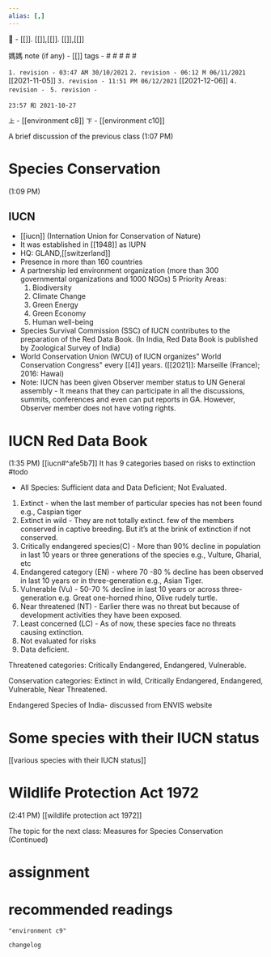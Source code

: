```yaml
---
alias: [,]
---
```

🔖 - [[]]. [[]],[[]]. [[]],[[]]

媽媽 note (if any) - [[]]
tags - # # # # #

`1. revision - 03:47 AM 30/10/2021`
`2. revision - 06:12 M 06/11/2021` [[2021-11-05]]
`3. revision - 11:51 PM 06/12/2021` [[2021-12-06]]
`4. revision - `
`5. revision - `
		
`23:57 和 2021-10-27`

`上` - [[environment c8]] `下` - [[environment c10]]

A brief discussion of the previous class (1:07 PM)

# Species Conservation
(1:09 PM)

## IUCN
- [[iucn]] (Internation Union for Conservation of Nature)
- It was established in [[1948]] as IUPN
- HQ: GLAND,[[switzerland]]
- Presence in more than 160 countries
- A partnership led environment organization (more than 300 governmental organizations and 1000 NGOs)
5 Priority Areas:
	1. Biodiversity
	2. Climate Change
	3. Green Energy
	4. Green Economy
	5. Human well-being 
- Species Survival Commission (SSC) of IUCN contributes to the preparation of the Red Data Book. (In India, Red Data Book is published by Zoological Survey of India)
- World Conservation Union (WCU) of IUCN organizes" World Conservation Congress" every [[4]] years. ([[2021]]: Marseille (France); 2016: Hawai)
- Note: IUCN has been given Observer member status to UN General assembly - It means that they can participate in all the discussions, summits, conferences and even can put reports in GA. However, Observer member does not have voting rights.

# IUCN Red Data Book
(1:35 PM) [[iucn#^afe5b7]]
It has 9 categories based on risks to extinction  #todo 
- All Species: Sufficient data and Data Deficient; Not Evaluated.
1. Extinct - when the last member of particular species has not been found e.g., Caspian tiger
2. Extinct in wild - They are not totally extinct. few of the members conserved in captive breeding. But it’s at the brink of extinction if not conserved.
3. Critically endangered species(C) - More than 90% decline in population in last 10 years or three generations of the species e.g., Vulture, Gharial, etc
4. Endangered category (EN) - where 70 -80 % decline has been observed in last 10 years or in three-generation e.g., Asian Tiger.
5. Vulnerable (Vu) - 50-70 % decline in last 10 years or across three-generation e.g. Great one-horned rhino, Olive rudely turtle.
6. Near threatened (NT) - Earlier there was no threat but because of development activities they have been exposed.
7. Least concerned (LC) - As of now, these species face no threats causing extinction.
8. Not evaluated for risks
9. Data deficient.

Threatened categories: Critically Endangered, Endangered, Vulnerable.

Conservation categories: Extinct in wild, Critically Endangered, Endangered, Vulnerable, Near Threatened.

Endangered Species of India- discussed from ENVIS website 

# Some species with their IUCN status
[[various species with their IUCN status]]


# Wildlife Protection Act 1972
(2:41 PM)
[[wildlife protection act 1972]]

The topic for the next class: Measures for Species Conservation (Continued)


# assignment

# recommended readings
```query
"environment c9"
```

```plain
changelog

```